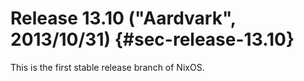 # Release 13.10 ("Aardvark", 2013/10/31) {#sec-release-13.10}

This is the first stable release branch of NixOS.
